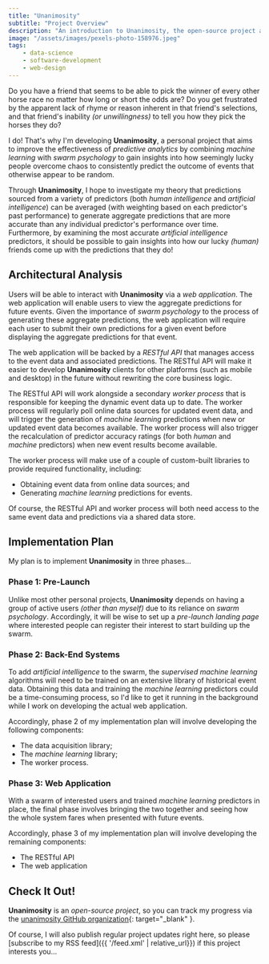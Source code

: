 ```yaml
---
title: "Unanimosity"
subtitle: "Project Overview"
description: "An introduction to Unanimosity, the open-source project aiming to improve predictive analytics by combining machine learning with swarm psychology"
image: "/assets/images/pexels-photo-158976.jpeg"
tags:
    - data-science
    - software-development
    - web-design
---
```


Do you have a friend that seems to be able to pick the winner of every other horse race no matter how long or short the odds are? Do you get frustrated by the apparent lack of rhyme or reason inherent in that friend's selections, and that friend's inability *(or unwillingness)* to tell you how they pick the horses they do?

I do! That's why I'm developing **Unanimosity**, a personal project that aims to improve the effectiveness of *predictive analytics* by combining *machine learning* with *swarm psychology* to gain insights into how seemingly lucky people overcome chaos to consistently predict the outcome of events that otherwise appear to be random.

Through **Unanimosity**, I hope to investigate my theory that predictions sourced from a variety of predictors (both *human intelligence* and *artificial intelligence*) can be averaged (with weighting based on each predictor's past performance) to generate aggregate predictions that are more accurate than any individual predictor's performance over time. Furthermore, by examining the most accurate *artificial intelligence* predictors, it should be possible to gain insights into how our lucky *(human)* friends come up with the predictions that they do!

## Architectural Analysis

Users will be able to interact with **Unanimosity** via a *web application*. The web application will enable users to view the aggregate predictions for future events. Given the importance of *swarm psychology* to the process of generating these aggregate predictions, the web application will require each user to submit their own predictions for a given event before displaying the aggregate predictions for that event.

The web application will be backed by a *RESTful API* that manages access to the event data and associated predictions. The RESTful API will make it easier to develop **Unanimosity** clients for other platforms (such as mobile and desktop) in the future without rewriting the core business logic.

The RESTful API will work alongside a secondary *worker process* that is responsible for keeping the dynamic event data up to date. The worker process will regularly poll online data sources for updated event data, and will trigger the generation of *machine learning* predictions when new or updated event data becomes available. The worker process will also trigger the recalculation of predictor accuracy ratings (for both *human* and *machine* predictors) when new event results become available.

The worker process will make use of a couple of custom-built libraries to provide required functionality, including:

- Obtaining event data from online data sources; and
- Generating *machine learning* predictions for events.

Of course, the RESTful API and worker process will both need access to the same event data and predictions via a shared data store.

## Implementation Plan

My plan is to implement **Unanimosity** in three phases...

### Phase 1: Pre-Launch

Unlike most other personal projects, **Unanimosity** depends on having a group of active users *(other than myself)* due to its reliance on *swarm psychology*. Accordingly, it will be wise to set up a *pre-launch landing page* where interested people can register their interest to start building up the swarm.

### Phase 2: Back-End Systems

To add *artificial intelligence* to the swarm, the *supervised machine learning* algorithms will need to be trained on an extensive library of historical event data. Obtaining this data and training the *machine learning* predictors could be a time-consuming process, so I'd like to get it running in the background while I work on developing the actual web application.

Accordingly, phase 2 of my implementation plan will involve developing the following components:

- The data acquisition library;
- The *machine learning* library;
- The worker process.

### Phase 3: Web Application

With a swarm of interested users and trained *machine learning* predictors in place, the final phase involves bringing the two together and seeing how the whole system fares when presented with future events.

Accordingly, phase 3 of my implementation plan will involve developing the remaining components:

- The RESTful API
- The web application

## Check It Out!

**Unanimosity** is an *open-source project*, so you can track my progress via the [unanimosity GitHub organization](https://github.com/unanimosity){: target="_blank" }.

Of course, I will also publish regular project updates right here, so please [subscribe to my RSS feed]({{ '/feed.xml' | relative_url}}) if this project interests you...
